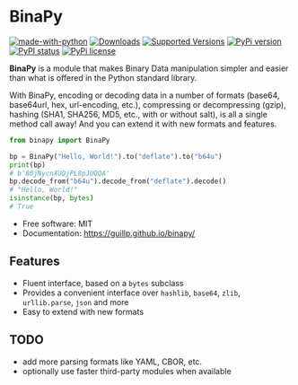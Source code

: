 # BinaPy

[![made-with-python](https://img.shields.io/badge/Made%20with-Python-1f425f.svg)](https://www.python.org/)
[![Downloads](https://pepy.tech/badge/binapy/month)](https://pepy.tech/project/binapy)
[![Supported Versions](https://img.shields.io/pypi/pyversions/binapy.svg)](https://pypi.org/project/binapy)
[![PyPi version](https://badgen.net/pypi/v/binapy)](https://badgen.net/pypi/v/binapy)
[![PyPI status](https://img.shields.io/pypi/status/binapy.svg)](https://pypi.python.org/pypi/binapy/)
[![PyPi license](https://badgen.net/pypi/license/binapy/)](https://pypi.com/project/binapy/)

**BinaPy** is a module that makes Binary Data manipulation simpler and easier than what is offered in the Python standard library.

With BinaPy, encoding or decoding data in a number of formats (base64, base64url, hex, url-encoding, etc.), compressing or decompressing (gzip), hashing (SHA1, SHA256, MD5, etc., with or without salt), is all a single method call away! And you can extend it with new formats and features.

```python
from binapy import BinaPy

bp = BinaPy("Hello, World!").to("deflate").to("b64u")
print(bp)
# b'80jNycnXUQjPL8pJUQQA'
bp.decode_from("b64u").decode_from("deflate").decode()
# "Hello, World!"
isinstance(bp, bytes)
# True
```

- Free software: MIT
- Documentation: <https://guillp.github.io/binapy/>

## Features

- Fluent interface, based on a `bytes` subclass
- Provides a convenient interface over `hashlib`, `base64`, `zlib`, `urllib.parse`, `json` and more
- Easy to extend with new formats

## TODO

- add more parsing formats like YAML, CBOR, etc.
- optionally use faster third-party modules when available
